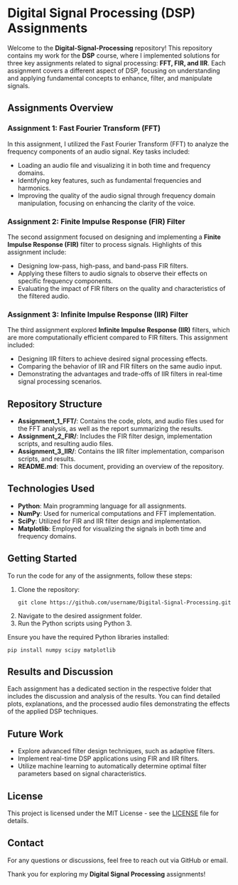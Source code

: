 # Digital Signal Processing (DSP) Assignments

Welcome to the **Digital-Signal-Processing** repository! This repository contains my work for the **DSP** course, where I implemented solutions for three key assignments related to signal processing: **FFT, FIR, and IIR**. Each assignment covers a different aspect of DSP, focusing on understanding and applying fundamental concepts to enhance, filter, and manipulate signals.

## Assignments Overview

### Assignment 1: Fast Fourier Transform (FFT)
In this assignment, I utilized the Fast Fourier Transform (FFT) to analyze the frequency components of an audio signal. Key tasks included:
- Loading an audio file and visualizing it in both time and frequency domains.
- Identifying key features, such as fundamental frequencies and harmonics.
- Improving the quality of the audio signal through frequency domain manipulation, focusing on enhancing the clarity of the voice.

### Assignment 2: Finite Impulse Response (FIR) Filter
The second assignment focused on designing and implementing a **Finite Impulse Response (FIR)** filter to process signals. Highlights of this assignment include:
- Designing low-pass, high-pass, and band-pass FIR filters.
- Applying these filters to audio signals to observe their effects on specific frequency components.
- Evaluating the impact of FIR filters on the quality and characteristics of the filtered audio.

### Assignment 3: Infinite Impulse Response (IIR) Filter
The third assignment explored **Infinite Impulse Response (IIR)** filters, which are more computationally efficient compared to FIR filters. This assignment included:
- Designing IIR filters to achieve desired signal processing effects.
- Comparing the behavior of IIR and FIR filters on the same audio input.
- Demonstrating the advantages and trade-offs of IIR filters in real-time signal processing scenarios.

## Repository Structure
- **Assignment_1_FFT/**: Contains the code, plots, and audio files used for the FFT analysis, as well as the report summarizing the results.
- **Assignment_2_FIR/**: Includes the FIR filter design, implementation scripts, and resulting audio files.
- **Assignment_3_IIR/**: Contains the IIR filter implementation, comparison scripts, and results.
- **README.md**: This document, providing an overview of the repository.

## Technologies Used
- **Python**: Main programming language for all assignments.
- **NumPy**: Used for numerical computations and FFT implementation.
- **SciPy**: Utilized for FIR and IIR filter design and implementation.
- **Matplotlib**: Employed for visualizing the signals in both time and frequency domains.

## Getting Started
To run the code for any of the assignments, follow these steps:
1. Clone the repository:
   ```
   git clone https://github.com/username/Digital-Signal-Processing.git
   ```
2. Navigate to the desired assignment folder.
3. Run the Python scripts using Python 3.

Ensure you have the required Python libraries installed:
```
pip install numpy scipy matplotlib
```

## Results and Discussion
Each assignment has a dedicated section in the respective folder that includes the discussion and analysis of the results. You can find detailed plots, explanations, and the processed audio files demonstrating the effects of the applied DSP techniques.

## Future Work
- Explore advanced filter design techniques, such as adaptive filters.
- Implement real-time DSP applications using FIR and IIR filters.
- Utilize machine learning to automatically determine optimal filter parameters based on signal characteristics.

## License
This project is licensed under the MIT License - see the [LICENSE](LICENSE) file for details.

## Contact
For any questions or discussions, feel free to reach out via GitHub or email.

Thank you for exploring my **Digital Signal Processing** assignments!
